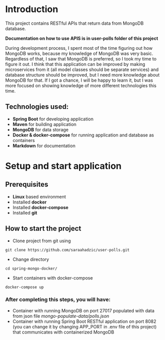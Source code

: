 # Introduction

This project contains RESTful APIs that return data from MongoDB database. 

**Documentation on how to use APIS is in user-polls folder of this project**

During development process, I spent most of the time figuring out how MongoDB works, because my knowledge of MongoDB was very basic. Regardless of that, I saw that MongoDB is preferred, so I took my time to figure it out. I think that this application can be improved by making microservices from it (all model classes should be separate services) and database structure should be improved, but I need more knowledge about MongoDB for that. If I got a chance, I will be happy to learn it, but I was more focused on showing knowledge of more different technologies this time.


## Technologies used:
 - **Spring Boot** for developing application
 - **Maven** for building application
 - **MongoDB** for data storage
 - **Docker & docker-compose** for running application and database as containers
 - **Markdown** for documentation
                                                         

# Setup and start application
## Prerequisites
 - **Linux** based environment
 - Installed **docker**
 - Installed **docker-compose**
 - Installed **git**
 
 ## How to start the project
 - Clone project from git using
 ```
 git clone https://github.com/saraahadzic/user-polls.git
```
 - Change directory
 ```
 cd spring-mongo-docker/
```
 - Start containers with docker-compose
```
docker-compose up 
```

### After completing this steps, you will have:
  - Container with running MongoDB on port 27017 populated with data from json file *mongo-populate-data/polls.json*
  - Container with running Spring Boot RESTful application on port 8082 (you can change it by changing APP_PORT in .env file of this project) that communicates with containerized MongoDB
 
